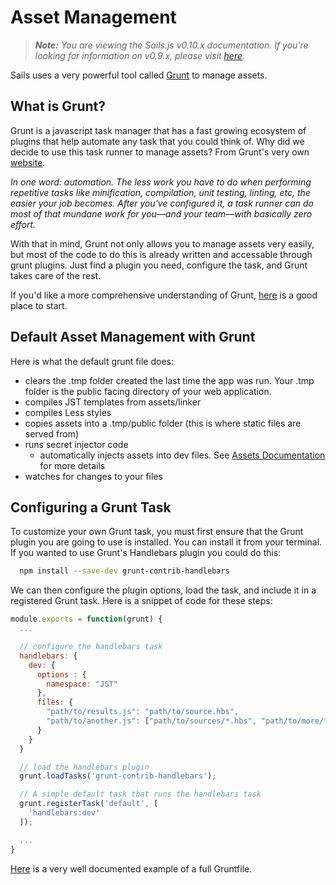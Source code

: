 # Asset Management
> _**Note:** You are viewing the Sails.js v0.10.x documentation.  If you're looking for information on v0.9.x, please visit [here](http://09x.sailsjs.org)._

Sails uses a very powerful tool called [Grunt](https://github.com/gruntjs/grunt) to manage assets.  

## What is Grunt?
Grunt is a javascript task manager that has a fast growing ecosystem of plugins that help automate any task that you could think of. Why did we decide to use this task runner to manage assets? From Grunt's very own [website](http://gruntjs.com/).

_In one word: automation. The less work you have to do when performing repetitive tasks like minification, compilation, unit testing, linting, etc, the easier your job becomes. After you've configured it, a task runner can do most of that mundane work for you—and your team—with basically zero effort._

With that in mind, Grunt not only allows you to manage assets very easily, but most of the code to do this is already written and accessable through grunt plugins. Just find a plugin you need, configure the task, and Grunt takes care of the rest.

If you'd like a more comprehensive understanding of Grunt, [here](http://gruntjs.com/getting-started) is a good place to start.

## Default Asset Management with Grunt
Here is what the default grunt file does:

 - clears the .tmp folder created the last time the app was run. Your .tmp folder is the public facing directory of your web application.
 - compiles JST templates from assets/linker
 - compiles Less styles
 - copies assets into a .tmp/public folder (this is where static files are served from)
 - runs secret injector code
   - automatically injects assets into dev files. See [Assets Documentation](https://github.com/balderdashy/sails-wiki/blob/0.9/asset-management.md) for more details
 - watches for changes to your files

<!-- TODO production enviroment default asset management -->

## Configuring a Grunt Task
To customize your own Grunt task, you must first ensure that the Grunt plugin you are going to use is installed. You can install it from your terminal. If you wanted to use Grunt's Handlebars plugin you could do this:
```bash
  npm install --save-dev grunt-contrib-handlebars
```

We can then configure the plugin options, load the task, and include it in a registered Grunt task. Here is a snippet of code for these steps:

```javascript
module.exports = function(grunt) {
  ...

  // configure the handlebars task
  handlebars: {
    dev: {
      options : {
        namespace: "JST"
      },
      files: {
        "path/to/results.js": "path/to/source.hbs",
        "path/to/another.js": ["path/to/sources/*.hbs", "path/to/more/*.hbs"]
      }
    }
  }

  // load the handlebars plugin
  grunt.loadTasks('grunt-contrib-handlebars');

  // A simple default task that runs the handlebars task
  grunt.registerTask('default', [
    'handlebars:dev'
  ]);

  ...
}
```

[Here](http://gruntjs.com/sample-gruntfile) is a very well documented example of a full Gruntfile.


<!-- TODO: sails build docs -->
<!--

## Building Assets for CDN/Phonegap
Sails allows you to build your assets in a way that can be used with CDN's or Phonegap.  Simply setup your assets like you would for launching the site in production mode.  Then run the following command from your projects root folder.

```bash
sails build 
```

This will output all the files needed to host your app on a CDN or use it with phonegap into ```/build/``` directory.
  -->
